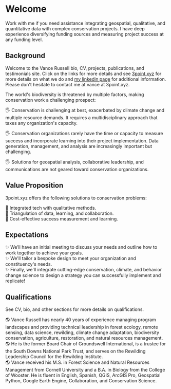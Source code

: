 # Welcome
Work with me if you need assistance integrating geospatial, qualitative, and quantitative data with complex conservation projects. I have deep experience diversifying funding sources and measuring project success at any funding level.

## Background
Welcome to the Vance Russell bio, CV, projects, publications, and testimonials site. Click on the links for more details and see [3point.xyz](https://3point.xyz) for more details on what we do and [my linkedin page](https://www.linkedin.com/in/vance-russell-ab596810) for additional information. Please don't hesitate to contact me at vance at 3point.xyz.

The world's biodiversity is threatened by multiple factors, making conservation work a challenging prospect:

🖐️ Conservation is challenging at best, exacerbated by climate change and multiple resource demands. It requires a multidisciplinary approach that taxes any organization's capacity.<br>

🖐️ Conservation organizations rarely have the time or capacity to measure success and incorporate learning into their project implementation. Data generation, management, and analysis are increasingly important but challenging.<br>

🖐️ Solutions for geospatial analysis, collaborative leadership, and communications are not geared toward conservation organizations.

## Value Proposition
3point.xyz offers the following solutions to conservation problems:

🎯 Integrated tech with qualitative methods. <br>
🎯 Triangulation of data, learning, and collaboration.<br>
🎯 Cost-effective success measurement and learning.

## Expectations
✨ We’ll have an initial meeting to discuss your needs and outline how to work together to achieve your goals.<br>
✨ We'll tailor a bespoke design to meet your organization and constituency's needs.<br>
✨ Finally, we'll integrate cutting-edge conservation, climate, and behavior change science to design a strategy you can successfully implement and replicate!

## Qualifications
See CV, bio, and other sections for more details on qualifications.

🌎 Vance Russell has nearly 40 years of experience managing program landscapes and providing technical leadership in forest ecology, remote sensing, data science, rewilding, climate change adaptation, biodiversity conservation, agriculture, restoration, and natural resources management.<br> 
🌎 He is the former Board Chair of Groundswell International, is a trustee for the South Downs National Park Trust, and serves on the Rewilding Leadership Council for the Rewilding Institute.<br> 
🌎 Vance received his M.S. in Forest Science and Natural Resources Management from Cornell University and a B.A. in Biology from the College of Wooster. He is fluent in English, Spanish, QGIS, ArcGIS Pro, Geospatial Python, Google Earth Engine, Collaboration, and Conservation Science.

```{tableofcontents}
```
